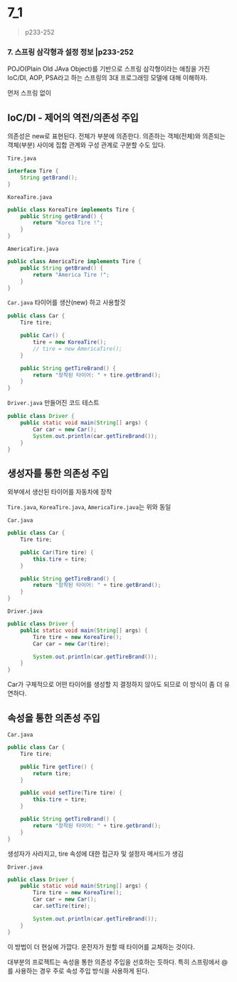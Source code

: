 # 7\_1

> p233-252

### 7. 스프링 삼각형과 설정 정보 \|p233-252

POJO\(Plain Old JAva Object\)를 기반으로 스프링 삼각형이라는 애칭을 가진 IoC/DI, AOP, PSA라고 하는 스프링의 3대 프로그래밍 모델에 대해 이해하자.

먼저 스프링 없이

## IoC/DI - 제어의 역전/의존성 주입

의존성은 new로 표현된다. 전체가 부분에 의존한다. 의존하는 객체\(전체\)와 의존되는 객체\(부분\) 사이에 집합 관계와 구성 관계로 구분할 수도 있다.

`Tire.java`

```java
interface Tire {
    String getBrand();    
}
```

`KoreaTire.java`

```java
public class KoreaTire implements Tire {
    public String getBrand() {
        return "Korea Tire !";
    }
}
```

`AmericaTire.java`

```java
public class AmericaTire implements Tire {
    public String getBrand() {
        return "America Tire !";
    }
}
```

`Car.java` 타이어를 생산\(new\) 하고 사용할것

```java
public class Car {
    Tire tire;

    public Car() {
        tire = new KoreaTire();
        // tire = new AmericaTire();
    }

    public String getTireBrand() {
        return "장착된 타이어: " + tire.getBrand();
    }
}
```

`Driver.java` 만들어진 코드 테스트

```java
public class Driver {
    public static void main(String[] args) {
        Car car = new Car();
        System.out.println(car.getTireBrand());
    }
}
```

## 생성자를 통한 의존성 주입

외부에서 생산된 타이어를 자동차에 장착

`Tire.java`, `KoreaTire.java`, `AmericaTire.java`는 위와 동일

`Car.java`

```java
public class Car {
    Tire tire;

    public Car(Tire tire) {
        this.tire = tire;
    }

    public String getTireBrand() {
        return "장착된 타이어: " + tire.getBrand();
    }
}
```

`Driver.java`

```java
public class Driver {
    public static void main(String[] args) {
        Tire tire = new KoreaTire();
        Car car = new Car(tire);

        System.out.println(car.getTireBrand());
    }
}
```

Car가 구체적으로 어떤 타이어를 생성할 지 결정하지 않아도 되므로 이 방식이 좀 더 유연하다.

## 속성을 통한 의존성 주입

`Car.java`

```java
public class Car {
    Tire tire;

    public Tire getTire() {
        return tire;
    }

    public void setTire(Tire tire) {
        this.tire = tire;
    }

    public String getTireBrand() {
        return "장착된 타이어: " + tire.getbrand();
    }
}
```

생성자가 사라지고, tire 속성에 대한 접근자 및 설정자 메서드가 생김

`Driver.java`

```java
public class Driver {
    public static void main(String[] args) {
        Tire tire = new KoreaTire();
        Car car = new Car();
        car.setTire(tire);

        System.out.println(car.getTireBrand());
    }
}
```

이 방법이 더 현실에 가깝다. 운전자가 원할 때 타이어를 교체하는 것이다.

대부분의 프로젝트는 속성을 통한 의존성 주입을 선호하는 듯하다. 특히 스프링에서 @를 사용하는 경우 주로 속성 주입 방식을 사용하게 된다.

